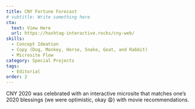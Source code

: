 ```yaml
---
title: CNY Fortune Forecast
# subtitle: Write something here
cta:
  text: View Here
  url: https://hashtag-interactive.rocks/cny-web/
skills:
  - Concept Ideation
  - Copy (Dog, Monkey, Horse, Snake, Goat, and Rabbit)
  - Microsite Flow
category: Special Projects
tags:
  - Editorial
order: 2
---
```


CNY 2020 was celebrated with an interactive microsite that matches one’s 2020 blessings (we were optimistic, okay 😩)  with movie recommendations.
